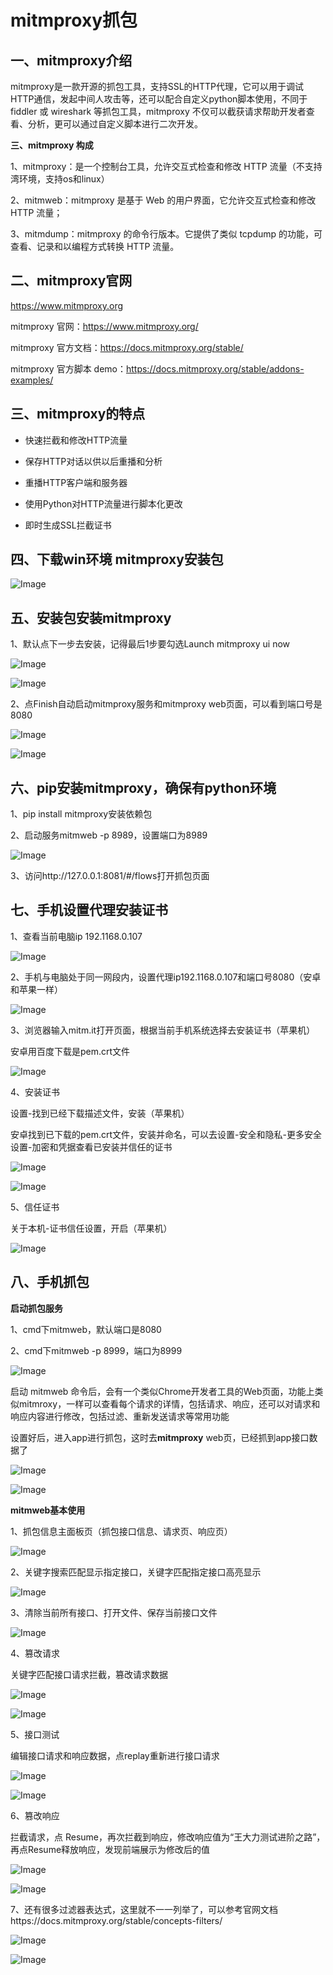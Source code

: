 # mitmproxy抓包

## 一、mitmproxy介绍

mitmproxy是一款开源的抓包工具，支持SSL的HTTP代理，它可以用于调试HTTP通信，发起中间人攻击等，还可以配合自定义python脚本使用，不同于 fiddler 或 wireshark 等抓包工具，mitmproxy 不仅可以截获请求帮助开发者查看、分析，更可以通过自定义脚本进行二次开发。

**三、mitmproxy 构成**

1、mitmproxy：是一个控制台工具，允许交互式检查和修改 HTTP 流量（不支持湾环境，支持os和linux）

2、mitmweb：mitmproxy 是基于 Web 的用户界面，它允许交互式检查和修改 HTTP 流量；

3、mitmdump：mitmproxy 的命令行版本。它提供了类似 tcpdump 的功能，可查看、记录和以编程方式转换 HTTP 流量。

## 二、mitmproxy官网

https://www.mitmproxy.org

mitmproxy 官网：https://www.mitmproxy.org/

mitmproxy 官方文档：https://docs.mitmproxy.org/stable/

mitmproxy 官方脚本 demo：https://docs.mitmproxy.org/stable/addons-examples/



## 三、mitmproxy的特点

- 快速拦截和修改HTTP流量

- 保存HTTP对话以供以后重播和分析

- 重播HTTP客户端和服务器

- 使用Python对HTTP流量进行脚本化更改

- 即时生成SSL拦截证书


## 四、下载win环境 mitmproxy安装包

![Image](https://mmbiz.qpic.cn/mmbiz_png/BPQvGfAUIWvhic2yiar2t2jP7b5m0dWLjia8UlVfrOcOGiax42dqPksrFBvBORhKibR795g4aLkIRdJG1icUrJWFQNCg/640?wx_fmt=png&wxfrom=5&wx_lazy=1&wx_co=1)

## 五、安装包安装mitmproxy

1、默认点下一步去安装，记得最后1步要勾选Launch mitmproxy ui now

![Image](https://mmbiz.qpic.cn/mmbiz_png/BPQvGfAUIWvhic2yiar2t2jP7b5m0dWLjia7DXus3oVxSUhgJY0rafCuKE6BzbKbrCd5W9YgmEg4kP3m9AOWKKhEg/640?wx_fmt=png&wxfrom=5&wx_lazy=1&wx_co=1)

![Image](https://mmbiz.qpic.cn/mmbiz_png/BPQvGfAUIWvhic2yiar2t2jP7b5m0dWLjia3TIes4R5Rg2TQyzBWWr3lJ9yZKf4oUMX3kIL83bdF8e1JpVLPnXJng/640?wx_fmt=png&wxfrom=5&wx_lazy=1&wx_co=1)

2、点Finish自动启动mitmproxy服务和mitmproxy web页面，可以看到端口号是8080

![Image](https://mmbiz.qpic.cn/mmbiz_png/BPQvGfAUIWvhic2yiar2t2jP7b5m0dWLjiahr79rJayo6LGY4rULsibGHMHJJdiblovh8CicVbzWTvNX8bjN9NiacDEOw/640?wx_fmt=png&wxfrom=5&wx_lazy=1&wx_co=1)

![Image](https://mmbiz.qpic.cn/mmbiz_png/BPQvGfAUIWvhic2yiar2t2jP7b5m0dWLjiavtiaIXXsSH3NiaEIWcWS1FTAcsVufAVK3xWyFIDX3GmHPhLSnzsHssTA/640?wx_fmt=png&wxfrom=5&wx_lazy=1&wx_co=1)

## 六、pip安装mitmproxy，确保有python环境

1、pip install mitmproxy安装依赖包

2、启动服务mitmweb -p 8989，设置端口为8989

![Image](https://mmbiz.qpic.cn/mmbiz_png/BPQvGfAUIWvhic2yiar2t2jP7b5m0dWLjiaVFlvAvDBmWBlhWgIoFEknHqgiahmjvmdT1pb2G9DGx1pN54oqmibqZxA/640?wx_fmt=png&wxfrom=5&wx_lazy=1&wx_co=1)

3、访问http://127.0.0.1:8081/#/flows打开抓包页面

## 七、手机设置代理安装证书

1、查看当前电脑ip 192.1168.0.107

![Image](https://mmbiz.qpic.cn/mmbiz_png/BPQvGfAUIWvhic2yiar2t2jP7b5m0dWLjiaicYibxnpke6zYiavms7mpia9mzGfic5MzjAhPjsWvyowxctwJeaSjibxMpibA/640?wx_fmt=png&wxfrom=5&wx_lazy=1&wx_co=1)

2、手机与电脑处于同一网段内，设置代理ip192.1168.0.107和端口号8080（安卓和苹果一样）

![Image](https://mmbiz.qpic.cn/mmbiz_png/BPQvGfAUIWvhic2yiar2t2jP7b5m0dWLjia2qErcGaWiabuRicd5xNvSu9ExDzDoSJgeiajOTq8C76u6Q6fKHCbSicHvg/640?wx_fmt=png&wxfrom=5&wx_lazy=1&wx_co=1)

3、浏览器输入mitm.it打开页面，根据当前手机系统选择去安装证书（苹果机）

安卓用百度下载是pem.crt文件

![Image](https://mmbiz.qpic.cn/mmbiz_png/BPQvGfAUIWvhic2yiar2t2jP7b5m0dWLjiahENdYb54UcrkVhG7ibc9HUfNsA5HAz7vicbBETd7Y3LfEa2hCibp16aWA/640?wx_fmt=png&wxfrom=5&wx_lazy=1&wx_co=1)

4、安装证书

设置-找到已经下载描述文件，安装（苹果机）

安卓找到已下载的pem.crt文件，安装并命名，可以去设置-安全和隐私-更多安全设置-加密和凭据查看已安装并信任的证书

![Image](https://mmbiz.qpic.cn/mmbiz_png/BPQvGfAUIWvhic2yiar2t2jP7b5m0dWLjiaOvBnVh9P4bibbbtcrk2ACGRJJcwmXYDDG23sxnJF9LnD1IcuOry62hw/640?wx_fmt=png&wxfrom=5&wx_lazy=1&wx_co=1)

![Image](https://mmbiz.qpic.cn/mmbiz_png/BPQvGfAUIWvhic2yiar2t2jP7b5m0dWLjiaqscUf1yFe9aJV9kWRAUiaAQkQ33fVMIxpzM6FdfvT3RiaXrIP3iaLwe8g/640?wx_fmt=png&wxfrom=5&wx_lazy=1&wx_co=1)



5、信任证书

关于本机-证书信任设置，开启（苹果机）

![Image](https://mmbiz.qpic.cn/mmbiz_png/BPQvGfAUIWvhic2yiar2t2jP7b5m0dWLjiak2j9ib1rW16AKy61tiaVtlVJZxUWVX0MsFbEGGm2YTNhSTXlDRXBXwCA/640?wx_fmt=png&wxfrom=5&wx_lazy=1&wx_co=1)

## 八、手机抓包

**启动抓包服务**

1、cmd下mitmweb，默认端口是8080

2、cmd下mitmweb -p 8999，端口为8999

![Image](pic/mitmproxy%E6%8A%93%E5%8C%85/640)

启动 mitmweb 命令后，会有一个类似Chrome开发者工具的Web页面，功能上类似mitmroxy，一样可以查看每个请求的详情，包括请求、响应，还可以对请求和响应内容进行修改，包括过滤、重新发送请求等常用功能

设置好后，进入app进行抓包，这时去**mitmproxy** web页，已经抓到app接口数据了

![Image](https://mmbiz.qpic.cn/mmbiz_png/BPQvGfAUIWvhic2yiar2t2jP7b5m0dWLjiaicWKTVlm3yDAR9uCVj9E4yf2bAte5erpunMgOIozDapyTKZ4g45rTrQ/640?wx_fmt=png&wxfrom=5&wx_lazy=1&wx_co=1)



![Image](https://mmbiz.qpic.cn/mmbiz_png/BPQvGfAUIWvhic2yiar2t2jP7b5m0dWLjiaETLaLxqkrrfbDoApkWy3dwteiboU2Xg9BGcGYCNLGbl7FDXdlJrX0pw/640?wx_fmt=png&wxfrom=5&wx_lazy=1&wx_co=1)

**mitmweb基本使用**

1、抓包信息主面板页（抓包接口信息、请求页、响应页）

![Image](pic/mitmproxy%E6%8A%93%E5%8C%85/640)

2、关键字搜索匹配显示指定接口，关键字匹配指定接口高亮显示

![Image](pic/mitmproxy%E6%8A%93%E5%8C%85/640)

3、清除当前所有接口、打开文件、保存当前接口文件

![Image](pic/mitmproxy%E6%8A%93%E5%8C%85/640)



4、篡改请求

关键字匹配接口请求拦截，篡改请求数据

![Image](pic/mitmproxy%E6%8A%93%E5%8C%85/640)

![Image](pic/mitmproxy%E6%8A%93%E5%8C%85/640)



5、接口测试

编辑接口请求和响应数据，点replay重新进行接口请求

![Image](pic/mitmproxy%E6%8A%93%E5%8C%85/640)

![Image](pic/mitmproxy%E6%8A%93%E5%8C%85/640)



6、篡改响应

拦截请求，点 Resume，再次拦截到响应，修改响应值为“王大力测试进阶之路”，再点Resume释放响应，发现前端展示为修改后的值

![Image](pic/mitmproxy%E6%8A%93%E5%8C%85/640)

![Image](pic/mitmproxy%E6%8A%93%E5%8C%85/640)



7、还有很多过滤器表达式，这里就不一一列举了，可以参考官网文档https://docs.mitmproxy.org/stable/concepts-filters/

![Image](pic/mitmproxy%E6%8A%93%E5%8C%85/640)

![Image](pic/mitmproxy%E6%8A%93%E5%8C%85/640)